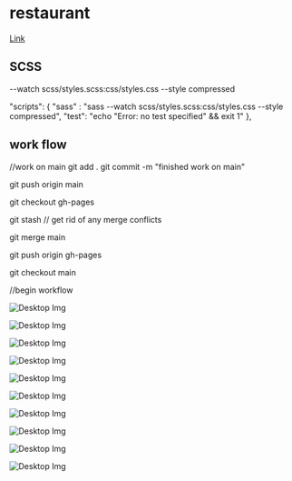 # restaurant

[Link](https://josiesavill.github.io/restaurant/)


## SCSS 


--watch scss/styles.scss:css/styles.css --style compressed

"scripts": {
    "sass" : "sass --watch scss/styles.scss:css/styles.css --style compressed",
    "test": "echo \"Error: no test specified\" && exit 1"
  },

## work flow

//work on main
git add .
git commit  -m "finished work on main"

git push origin main 

git checkout gh-pages

git stash 
// get rid of any merge conflicts

git merge main

git push origin gh-pages

git checkout main

//begin workflow

![Desktop Img](/images/Screenshot%20(112).png)

![Desktop Img](/images/Screenshot%20(113).png) 

![Desktop Img](/images/Screenshot%20(114).png)

![Desktop Img](/images/Screenshot%20(115).png)

![Desktop Img](/images/Screenshot%20(116).png)

![Desktop Img](/images/Screenshot%20(107).png)

![Desktop Img](/images/Screenshot%20(108).png)

![Desktop Img](/images/Screenshot%20(109).png)

![Desktop Img](/images/Screenshot%20(110).png)

![Desktop Img](/images/Screenshot%20(111).png)


